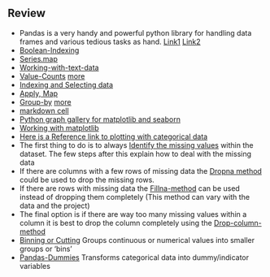 ## Review

* Pandas is a very handy and powerful python library for handling data frames and various tedious tasks as hand. [Link1](https://towardsdatascience.com/10-python-pandas-tricks-that-make-your-work-more-efficient-2e8e483808ba) [Link2](https://realpython.com/python-pandas-tricks/)
* [Boolean-Indexing](http://pandas.pydata.org/pandas-docs/stable/indexing.html#boolean-indexing)
* [Series.map](https://pandas.pydata.org/pandas-docs/stable/generated/pandas.Series.map.html)
* [Working-with-text-data](https://pandas.pydata.org/pandas-docs/stable/text.html)
* [Value-Counts](https://towardsdatascience.com/getting-more-value-from-the-pandas-value-counts-aa17230907a6) [more](https://chrisalbon.com/python/data_wrangling/pandas_dataframe_count_values/)
* [Indexing and Selecting data](https://pandas.pydata.org/pandas-docs/version/0.15/indexing.html)
* [Apply, Map](https://medium.com/@evelynli_30748/map-apply-applymap-with-the-lambda-function-5e83028be759)
* [Group-by](https://realpython.com/pandas-groupby/) [more](http://pandas.pydata.org/pandas-docs/stable/groupby.html)
* [markdown cell](https://github.com/adam-p/markdown-here/wiki/Markdown-Cheatsheet)
* [Python graph gallery for matplotlib and seaborn](https://python-graph-gallery.com/)
* [Working with matplotlib](https://matplotlib.org/3.1.1/tutorials/introductory/sample_plots.html)
* [Here is a Reference link to plotting with categorical data](https://seaborn.pydata.org/tutorial/categorical.html)
* The first thing to do is to always [Identify the missing values](https://pandas.pydata.org/pandas-docs/stable/generated/pandas.isnull.html) within the dataset. The few steps after this explain how to deal with the missing data
* If there are columns with a few rows of missing data the [Dropna method](http://pandas.pydata.org/pandas-docs/stable/generated/pandas.DataFrame.dropna.html) could be used to drop the missing rows.
* If there are rows with missing data the [Fillna-method](http://pandas.pydata.org/pandas-docs/version/0.17.0/generated/pandas.DataFrame.fillna.html) can be used instead of dropping them completely (This method can vary with the data and the project)
* The final option is if there are way too many missing values within a column it is best to drop the column completely using the [Drop-column-method](http://pandas.pydata.org/pandas-docs/version/0.17.0/generated/pandas.DataFrame.drop.html)
* [Binning or Cutting](https://pandas.pydata.org/pandas-docs/stable/generated/pandas.cut.html) Groups continuous or numerical values into smaller groups or ‘bins’
* [Pandas-Dummies](https://pandas.pydata.org/pandas-docs/stable/generated/pandas.get_dummies.html) Transforms categorical data into dummy/indicator variables
